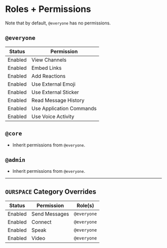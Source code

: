 # Roles + Permissions

Note that by default, `@everyone` has no permissions.

## `@everyone`

| Status    | Permission               |
|-----------|--------------------------|
| Enabled   | View Channels            |
| Enabled   | Embed Links              |
| Enabled   | Add Reactions            |
| Enabled   | Use External Emoji       |
| Enabled   | Use External Sticker     |
| Enabled   | Read Message History     |
| Enabled   | Use Application Commands |
| Enabled   | Use Voice Activity       |

## `@core`

- Inherit permissions from `@everyone`.

## `@admin`

- Inherit permissions from `@everyone`.

---

## `OURSPACE` Category Overrides

| Status    | Permission    | Role(s)     |
|-----------|---------------|-------------|
| Enabled   | Send Messages | `@everyone` |
| Enabled   | Connect       | `@everyone` |
| Enabled   | Speak         | `@everyone` |
| Enabled   | Video         | `@everyone` |
